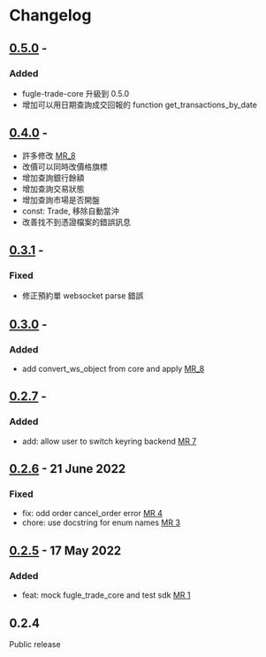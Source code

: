 # Changelog


## [0.5.0](https://github.com/fugle-dev/fugle-trade-python/compare/0.4.0...0.5.0) - 
### Added
  - fugle-trade-core 升級到 0.5.0
  - 增加可以用日期查詢成交回報的 function get_transactions_by_date
  
## [0.4.0](https://github.com/fugle-dev/fugle-trade-python/compare/0.3.1...0.4.0) - 
  - 許多修改 [MR_8](https://github.com/fugle-dev/fugle-trade-python/pull/8)
  - 改價可以同時改價格旗標
  - 增加查詢銀行餘額
  - 增加查詢交易狀態
  - 增加查詢市場是否開盤
  - const: Trade, 移除自動當沖
  - 改善找不到憑證檔案的錯誤訊息 


## [0.3.1](https://github.com/fugle-dev/fugle-trade-python/compare/0.3.0...0.3.1) - 

### Fixed

- 修正預約單 websocket parse 錯誤

## [0.3.0](https://github.com/fugle-dev/fugle-trade-python/compare/0.2.7...0.3.0) - 

### Added

- add convert_ws_object from core and apply [MR_8](https://github.com/fugle-dev/fugle-trade-python/pull/8)


## [0.2.7](https://github.com/fugle-dev/fugle-trade-python/compare/0.2.6...0.2.7) - 

### Added

- add: allow user to switch keyring backend  [MR 7](https://github.com/fugle-dev/fugle-trade-python/pull/7)

## [0.2.6](https://github.com/fugle-dev/fugle-trade-python/compare/0.2.5...0.2.6) -  21 June 2022 

### Fixed

- fix: odd order cancel_order error [MR 4](https://github.com/fugle-dev/fugle-trade-python/pull/4)
- chore: use docstring for enum names [MR 3](https://github.com/fugle-dev/fugle-trade-python/pull/3)

## [0.2.5](https://github.com/fugle-dev/fugle-trade-python/compare/0.2.4...0.2.5) -  17 May 2022 

### Added

- feat: mock fugle_trade_core and test sdk [MR 1](https://github.com/fugle-dev/fugle-trade-python/pull/1)

## 0.2.4 
  Public release
